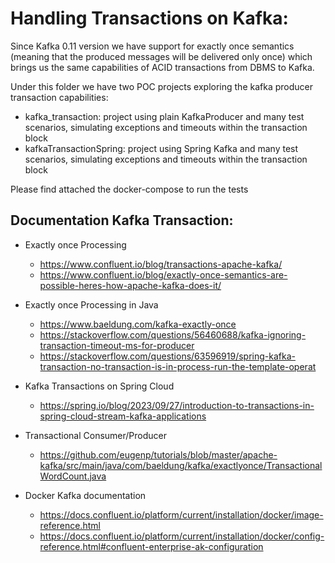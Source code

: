 # Handling Transactions on Kafka:

Since Kafka 0.11 version we have support for exactly once semantics (meaning that the produced messages will be delivered only once) which brings us the same capabilities of ACID transactions from DBMS to Kafka.

Under this folder we have two POC projects exploring the kafka producer transaction capabilities:
- kafka_transaction: project using plain KafkaProducer and many test scenarios, simulating exceptions and timeouts within the transaction block
- kafkaTransactionSpring: project using Spring Kafka and many test scenarios, simulating exceptions and timeouts within the transaction block

Please find attached the docker-compose to run the tests

## Documentation Kafka Transaction:

- Exactly once Processing
  - https://www.confluent.io/blog/transactions-apache-kafka/
  - https://www.confluent.io/blog/exactly-once-semantics-are-possible-heres-how-apache-kafka-does-it/

- Exactly once Processing in Java
  - https://www.baeldung.com/kafka-exactly-once
  - https://stackoverflow.com/questions/56460688/kafka-ignoring-transaction-timeout-ms-for-producer
  - https://stackoverflow.com/questions/63596919/spring-kafka-transaction-no-transaction-is-in-process-run-the-template-operat

- Kafka Transactions on Spring Cloud
  - https://spring.io/blog/2023/09/27/introduction-to-transactions-in-spring-cloud-stream-kafka-applications

- Transactional Consumer/Producer
  - https://github.com/eugenp/tutorials/blob/master/apache-kafka/src/main/java/com/baeldung/kafka/exactlyonce/TransactionalWordCount.java


- Docker Kafka documentation
  - https://docs.confluent.io/platform/current/installation/docker/image-reference.html
  - https://docs.confluent.io/platform/current/installation/docker/config-reference.html#confluent-enterprise-ak-configuration
